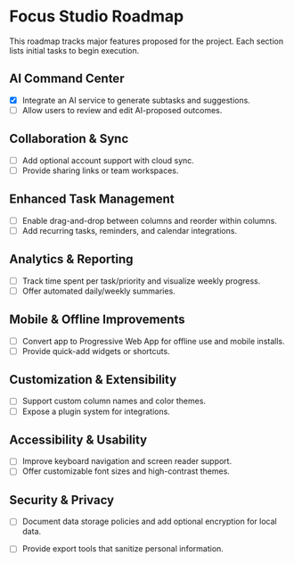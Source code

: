 # Focus Studio Roadmap

This roadmap tracks major features proposed for the project. Each section lists initial tasks to begin execution.

## AI Command Center
- [x] Integrate an AI service to generate subtasks and suggestions.
- [ ] Allow users to review and edit AI-proposed outcomes.

## Collaboration & Sync
- [ ] Add optional account support with cloud sync.
- [ ] Provide sharing links or team workspaces.

## Enhanced Task Management
- [ ] Enable drag-and-drop between columns and reorder within columns.
- [ ] Add recurring tasks, reminders, and calendar integrations.

## Analytics & Reporting
- [ ] Track time spent per task/priority and visualize weekly progress.
- [ ] Offer automated daily/weekly summaries.

## Mobile & Offline Improvements
- [ ] Convert app to Progressive Web App for offline use and mobile installs.
- [ ] Provide quick-add widgets or shortcuts.

## Customization & Extensibility
- [ ] Support custom column names and color themes.
- [ ] Expose a plugin system for integrations.

## Accessibility & Usability
- [ ] Improve keyboard navigation and screen reader support.
- [ ] Offer customizable font sizes and high-contrast themes.

## Security & Privacy
- [ ] Document data storage policies and add optional encryption for local data.
- [ ] Provide export tools that sanitize personal information.

